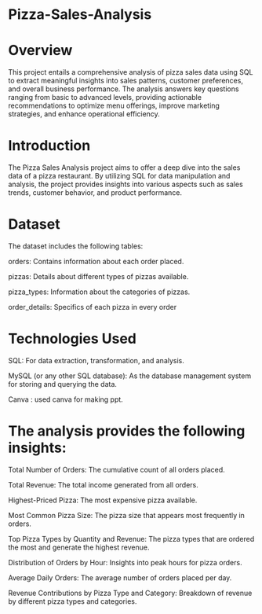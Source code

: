 # Pizza-Sales-Analysis
# Overview
This project entails a comprehensive analysis of pizza sales data using SQL to extract meaningful insights into sales patterns, customer preferences, and overall business performance. The analysis answers key questions ranging from basic to advanced levels, providing actionable recommendations to optimize menu offerings, improve marketing strategies, and enhance operational efficiency.

# Introduction
The Pizza Sales Analysis project aims to offer a deep dive into the sales data of a pizza restaurant. By utilizing SQL for data manipulation and analysis, the project provides insights into various aspects such as sales trends, customer behavior, and product performance.

# Dataset
The dataset includes the following tables:

orders: Contains information about each order placed.

pizzas: Details about different types of pizzas available.

pizza_types: Information about the categories of pizzas.

order_details: Specifics of each pizza in every order

# Technologies Used
SQL: For data extraction, transformation, and analysis.

MySQL (or any other SQL database): As the database management system for storing and querying the data.

Canva : used canva for making ppt.

# The analysis provides the following insights:

Total Number of Orders: The cumulative count of all orders placed.

Total Revenue: The total income generated from all orders.

Highest-Priced Pizza: The most expensive pizza available.

Most Common Pizza Size: The pizza size that appears most frequently in orders.

Top Pizza Types by Quantity and Revenue: The pizza types that are ordered the most and generate the highest revenue.

Distribution of Orders by Hour: Insights into peak hours for pizza orders.

Average Daily Orders: The average number of orders placed per day.

Revenue Contributions by Pizza Type and Category: Breakdown of revenue by different pizza types and categories.


